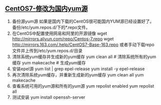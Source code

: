 ## [CentOS7-修改为国内yum源](https://www.cnblogs.com/cerana/p/11179728.html)

1. 备份源yum源
   如果是国内下载的CentOS很可能国内YUM源已经设置好了。
   备份/etc/yum.repos.d/下的*.repo文件。
2. 在CentOS中配置使用网易和阿里的开源镜像
   wget http://mirrors.aliyun.com/repo/Centos-7.repo
   wget http://mirrors.163.com/.help/CentOS7-Base-163.repo
   或者手动下载repo文件并上传到/etc/yum.repos.d/目录
3. 清除系统yum缓存并生成新的yum缓存
   yum clean all # 清除系统所有的yum缓存
   yum makecache # 生成yum缓存
4. 安装epel源
   yum list | grep epel-release
   yum install -y epel-release
5. 再次清除系统yum缓存，并重新生成新的yum缓存
   yum clean all
   yum makecache
6. 查看系统可用的yum源和所有的yum源
   yum repolist enabled
   yum repolist all
7. 测试安装
   yum install openssh-server
